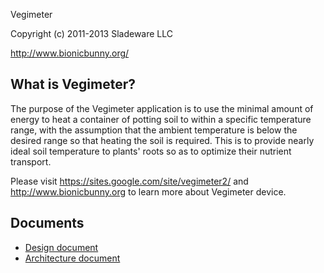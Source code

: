 <!--- -*- coding: utf-8; mode: markdown; -*- --->

Vegimeter

Copyright (c) 2011-2013 Sladeware LLC

http://www.bionicbunny.org/

What is Vegimeter?
------------------

The purpose of the Vegimeter application is to use the minimal amount of energy
to heat a container of potting soil to within a specific temperature range, with
the assumption that the ambient temperature is below the desired range so that
heating the soil is required. This is to provide nearly ideal soil temperature
to plants' roots so as to optimize their nutrient transport.

Please visit <https://sites.google.com/site/vegimeter2/> and
<http://www.bionicbunny.org> to learn more about Vegimeter device.

Documents
---------

* [Design document](https://docs.google.com/document/d/15U6fNcfc0FeTir46BejYtf14oOK8b4B83Xh8CfdANuI/edit)
* [Architecture document](https://docs.google.com/drawings/d/1-p6k4T24JzqQ8bxHXnyh6eOs4cmtS7jffa-5HD3LI7g/edit)
